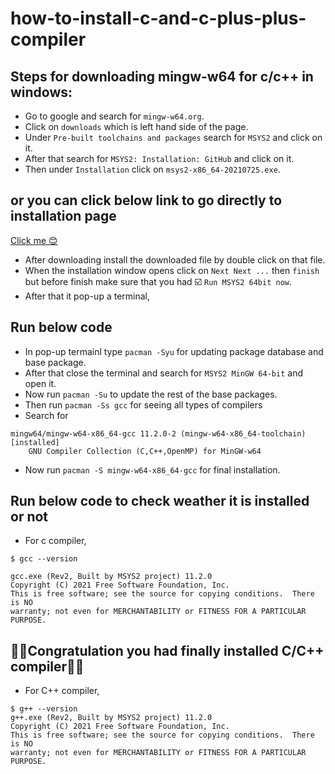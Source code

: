 # how-to-install-c-and-c-plus-plus-compiler

## Steps for downloading mingw-w64 for c/c++ in windows:
+ Go to google and search for ```mingw-w64.org```.
+ Click on ```downloads``` which is left hand side of the page.
+ Under ```Pre-built toolchains and packages``` search for ```MSYS2``` and click on it.
+ After that search for ```MSYS2: Installation: GitHub``` and click on it.
+ Then under ```Installation``` click on ```msys2-x86_64-20210725.exe```.

## or you can click below link to go directly to installation page
<a href = "https://www.msys2.org/">Click me 😊</a>

+ After downloading install the downloaded file by double click on that file.
+ When the installation window opens click on ```Next Next ...``` then ```finish``` but before finish make sure that you had ☑️ ```Run MSYS2 64bit now```.
+ After that it pop-up a terminal,

## Run below code
+ In pop-up termainl type ```pacman -Syu``` for updating package database and base package.
+ After that close the terminal and search for ```MSYS2 MinGW 64-bit``` and open it.
+ Now run ```pacman -Su``` to update the rest of the base packages.
+ Then run ```pacman -Ss gcc``` for seeing all types of compilers
+ Search for 
```
mingw64/mingw-w64-x86_64-gcc 11.2.0-2 (mingw-w64-x86_64-toolchain) [installed]
    GNU Compiler Collection (C,C++,OpenMP) for MinGW-w64 
```

+ Now run ``` pacman -S mingw-w64-x86_64-gcc ``` for final installation.

## Run below code to check weather it is installed or not
+ For c compiler,
```
$ gcc --version

gcc.exe (Rev2, Built by MSYS2 project) 11.2.0
Copyright (C) 2021 Free Software Foundation, Inc.
This is free software; see the source for copying conditions.  There is NO
warranty; not even for MERCHANTABILITY or FITNESS FOR A PARTICULAR PURPOSE.
```
## 🎉🎉Congratulation you had finally installed C/C++ compiler🎉🎉

+ For C++ compiler,
```
$ g++ --version
g++.exe (Rev2, Built by MSYS2 project) 11.2.0
Copyright (C) 2021 Free Software Foundation, Inc.
This is free software; see the source for copying conditions.  There is NO
warranty; not even for MERCHANTABILITY or FITNESS FOR A PARTICULAR PURPOSE.
```

